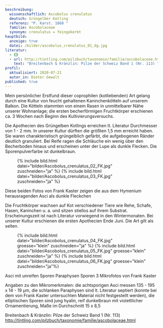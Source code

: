 ```yaml
---
beschreibung:
  wissenschaftlich: Ascobolus crenulatus
  deutsch: Grüngelber Kotling
  referenz: "P. Karst. 1868 "
  familie: Ascobolaceae
  synonym: crenulatus = feingekerbt
hauptbild:
  anzeige: true
  datei: /bilder/ascobolus_crenulatus_01_dg.jpg
literatur:
  - {}
  - url: http://tintling.com/pilzbuch/taxonomie/familie/ascobolaceae.html
    text: "Breitenbach & Kränzlin: Pilze der Schweiz Band 1 (Nr. 113) "
profil:
  aktualisiert: 2020-07-21
  autor_in: Dieter Gewalt
published: true
---
```

Mein persönlicher Erstfund dieser coprophilen (kotliebenden) Art gelang durch eine Kultur von feucht gehaltenen Kaninchenkötteln auf unserem Balkon. Die Kötteln stammten von einem Rasen in unmittelbarer Nähe unserer Wohnanlage; die ersten becherförmigen Fruchtkörper erschienen ca. 3 Wochen nach Beginn des Kultivierungsversuchs.

Die Apothecien des Grüngelben Kotlings erreichen lt. Literatur Durchmesser von 1 - 2 mm. In unserer Kultur dürften die größten 1,5 mm erreicht haben. Sie waren charakteristisch grüngelblich gefärbt, die aufgebogenen Ränder deutlich granuliert. Bei Reife ragen die Schläuche ein wenig über den Becherboden hinaus und erscheinen unter der Lupe als dunkle Flecken. Die Sporenpulverfarbe ist dunkelbraun.

<figure>
  {% include bild.html datei="bilder/Ascobolus_crenulatus_02_FK.jpg" zuschneiden="ja" %}
  {% include bild.html datei="bilder/Ascobolus_crenulatus_03_FK.jpg" zuschneiden="ja" %}
</figure>

Diese beiden Fotos von Frank Kaster zeigen die aus dem Hymenium herausragenden Asci als dunkle Fleckchen

Die Fruchtkörper wachsen auf Kot verschiedener Tiere wie Rehe, Schafe, Hasen, Kaninchen u. a. und sitzen stiellos auf ihrem Substrat. Erscheinungszeit ist nach Literatur vorwiegend in den Wintermonaten. Bei unserer Kultur erschienen die ersten Apothecien Ende Juni. Die Art gilt als selten.

<figure>
  {% include bild.html datei="bilder/Ascobolus_crenulatus_04_FK.jpg" groesse="klein" zuschneiden="ja" %}
  {% include bild.html datei="bilder/Ascobolus_crenulatus_05_FK.jpg" groesse="klein" zuschneiden="ja" %}
  {% include bild.html datei="bilder/Ascobolus_crenulatus_06_FK.jpg" groesse="klein" zuschneiden="ja"%}
</figure>

Asci mit unreifen Sporen       Paraphysen      Sporen 
3 Mikrofotos von Frank Kaster

Angaben zu den Mikromerkmalen: die achtsporigen Asci messen 135 - 195 x 14 - 19 µm, die schlanken Paraphysen sind lt. Literatur septiert (konnte bei dem von Frank Kaster untersuchten Material nicht festgestellt werden), die elliptischen Sporen sind jung hyalin, reif dunkelbraun mit violettlicher Ornamentierung, Maße im Durchschnitt 15 x 8,5

Breitenbach & Kränzlin: Pilze der Schweiz Band 1 (Nr. 113)
http://tintling.com/pilzbuch/taxonomie/familie/ascobolaceae.html

